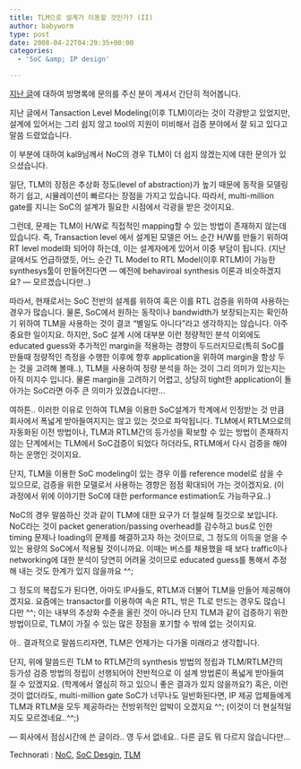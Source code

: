 ```yaml
---
title: TLM으로 설계가 이동할 것인가? (II)
author: babyworm
type: post
date: 2008-04-22T04:29:35+00:00
categories:
  - 'SoC &amp; IP design'

---
```

[지난 글][1]에 대하여 방명록에 문의를 주신 분이 계셔서 간단히 적어봅니다.

  


지난 글에서 Tansaction Level Modeling(이후 TLM)이라는 것이 각광받고 있었지만, 설계에 있어서는 그리 쉽지 않고 tool의 지원이 미비해서 검증 분야에서 잘 되고 있다고 말씀 드렸었습니다.

  


이 부분에 대하여 kal9님께서 NoC의 경우 TLM이 더 쉽지 않겠는지에 대한 문의가 있으셨습니다.

  


일단, TLM의 장점은 추상화 정도(level of abstraction)가 높기 때문에 동작을 모델링하기 쉽고, 시뮬레이션이 빠르다는 장점을 가지고 있습니다. 따라서, multi-million gate를 지니는 SoC의 설계가 필요한 시점에서 각광을 받은 것이지요.

  


그런데, 문제는 TLM이 H/W로 직접적인 mapping할 수 있는 방법이 존재하지 않는데 있습니다. 즉, Transaction level 에서 설계된 모델은 어느 순간 H/W를 만들기 위하여 RT level model화 되어야 하는데, 이는 설계자에게 있어서 이중 부담이 됩니다. (지난 글에서도 언급하였듯, 어느 순간 TL Model to RTL Model(이후 RTLM)이 가능한 synthesys툴이 만들어진다면 &#8212; 예전에 behaviroal synthesis 이론과 비슷하겠지요? &#8212; 모르겠습니다만..)

  


따라서, 현재로서는 SoC 전반의 설계를 위하여 혹은 이를 RTL 검증을 위하여 사용하는 경우가 많습니다. 물론, SoC에서 원하는 동작이나 bandwidth가 보장되는지는 확인하기 위하여 TLM을 사용하는 것이 결코 &#8220;별일도 아니다&#8221;라고 생각하지는 않습니다. 아주 중요한 일이지요. 하지만, SoC 설계 시에 대부분 이런 정량적인 분석 이외에도 educated guess와 추가적인 margin을 적용하는 경향이 두드러지므로(특히 SoC를 만들때 정량적인 측정을 수행한 이후에 향후 application을 위하여 margin을 항상 두는 것을 고려해 볼때..), TLM을 사용하여 정량 분석을 하는 것이 그리 의미가 있는지는 아직 미지수 입니다. 물론 margin을 고려하기 어렵고, 상당히 tight한 application이 돌아가는 SoC라면 아주 큰 의미가 있겠습니다만&#8230;

  


여하튼.. 이러한 이유로 인하여 TLM을 이용한 SoC설계가 학계에서 인정받는 것 만큼 회사에서 폭넓게 받아들여지지는 않고 있는 것으로 파악됩니다. TLM에서 RTLM으로의 자동화된 이전 방법이나, TLM과 RTLM간의 등가성을 확보할 수 있는 방법이 존재하지 않는 단계에서는 TLM에서 SoC검증이 되었다 하더라도, RTLM에서 다시 검증을 해야 하는 운명인 것이지요.

  


단지, TLM을 이용한 SoC modeling이 있는 경우 이를 reference model로 삼을 수 있으므로, 검증을 위한 모델로서 사용하는 경향은 점점 확대되어 가는 것이겠지요. (이 과정에서 위에 이야기한 SoC에 대한 performance estimation도 가능하구요..)  
  
NoC의 경우 말씀하신 것과 같이 TLM에 대한 요구가 더 절실해 질것으로 보입니다. NoC라는 것이 packet generation/passing overhead를 감수하고 bus로 인한 timing 문제나 loading의 문제를 해결하고자 하는 것이므로, 그 정도의 이득을 얻을 수 있는 용량의 SoC에서 적용될 것이니까요. 이때는 버스를 채용했을 때 보다 traffic이나 networking에 대한 분석이 당연히 어려울 것이므로 educated guess를 통해서 추정해 내는 것도 한계가 있지 않을까요 ^^;

  


그 정도의 복잡도가 된다면, 아마도 IP사들도, RTLM과 더불어 TLM을 만들어 제공해야 겠지요. 요즘에는 transactor를 이용하여 속은 RTL, 밖은 TL로 만드는 경우도 많습니다만 ^^; 이는 내부의 추상화 수준을 올린 것이 아니라 단지 TLM과 같이 검증하기 위한 방법이므로, TLM이 가질 수 있는 많은 장점을 포기할 수 밖에 없는 것이지요.  
  
아.. 결과적으로 말씀드리자면, TLM은 언제가는 다가올 미래라고 생각합니다.

  


단지, 위에 말씀드린 TLM to RTLM간의 synthesis 방법의 정립과 TLM/RTLM간의 등가성 검증 방법의 정립이 선행되어야 전반적으로 이 설계 방법론이 폭넓게 받아들여 질 수 있겠지요. (학계에서 열심히 하고 있으니 좋은 결과가 있지 않을까요?) 혹은, 이런것이 없더라도, multi-million gate SoC가 너무나도 일반화된다면, IP 제공 업체들에게 TLM과 RTLM을 모두 제공하라는 전방위적인 압박이 오겠지요 ^^; (이것이 더 현실적일지도 모르겠네요..^^;)  


  
<P class=zoundry\_bw\_tags><!-- Tag links generated by Zoundry Blog Writer. Do not manually edit. http://www.zoundry.com --><SPAN class=ztags><SPAN class=ztagspace>&#8212; 회사에서 점심시간에 쓴 글이라.. 영 두서 없네요.. 다른 글도 뭐 다르지 않습니다만&#8230;

  
  
Technorati</SPAN> : <A class=ztag href="http://technorati.com/tag/NoC" rel=tag>NoC</A>, <A class=ztag href="http://technorati.com/tag/SoC%20Desgin" rel=tag>SoC Desgin</A>, <A class=ztag href="http://technorati.com/tag/TLM" rel=tag>TLM</A></SPAN> </p>

 [1]: http://babyworm.net/tatter/76